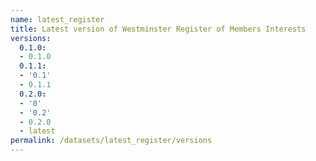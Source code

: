 ```yaml
---
name: latest_register
title: Latest version of Westminster Register of Members Interests
versions:
  0.1.0:
  - 0.1.0
  0.1.1:
  - '0.1'
  - 0.1.1
  0.2.0:
  - '0'
  - '0.2'
  - 0.2.0
  - latest
permalink: /datasets/latest_register/versions
---
```

